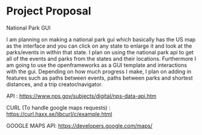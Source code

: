 # Project Proposal

National Park GUI 

I am planning on making a national park gui which basically has the US map as the interface and you can click on any state to enlarge it and look at the parks/events in within that state. I plan on using the national park api to get all of the events and parks from the states and their locations. Furthermore I am going to use the openframeworks as a GUI template and interactions with the gui. Depending on how much progress I make, I plan on adding in features such as paths between events, paths between parks and shortest distances, and a trip creator/navigator. 

API : https://www.nps.gov/subjects/digital/nps-data-api.htm

CURL (To handle google maps requests) : https://curl.haxx.se/libcurl/c/example.html

GOOGLE MAPS API: https://developers.google.com/maps/
